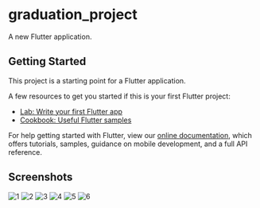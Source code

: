 # graduation_project

A new Flutter application.

## Getting Started

This project is a starting point for a Flutter application.

A few resources to get you started if this is your first Flutter project:

- [Lab: Write your first Flutter app](https://flutter.dev/docs/get-started/codelab)
- [Cookbook: Useful Flutter samples](https://flutter.dev/docs/cookbook)

For help getting started with Flutter, view our
[online documentation](https://flutter.dev/docs), which offers tutorials,
samples, guidance on mobile development, and a full API reference.

## Screenshots

![1](https://user-images.githubusercontent.com/36240402/129079516-82dbe2eb-cbd5-4e82-a6af-a7d8f4b30f30.jpg)
![2](https://user-images.githubusercontent.com/36240402/129079527-1ecbce01-5fe9-4a57-8d1b-5abe18a78596.jpg)
![3](https://user-images.githubusercontent.com/36240402/129079528-f11a06d0-037d-4fff-a25b-3de849f0925d.jpg)
![4](https://user-images.githubusercontent.com/36240402/129079529-be2470e1-cc1d-4d55-8654-9608fb39ee03.jpeg)
![5](https://user-images.githubusercontent.com/36240402/129079533-e6e9ec3c-1841-4208-a1ef-2e27eafc3489.jpeg)
![6](https://user-images.githubusercontent.com/36240402/129079534-591a1595-c8ed-491d-8451-588784db1e75.jpeg)

